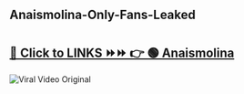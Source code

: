 
 ## Anaismolina-Only-Fans-Leaked

# <h2><a href="https://clipsfans.com/Anaismolina&ref=git">🔗 Click to LINKS ⏩⏩ 👉 🟢 Anaismolina </a></h2>

<a href="https://clipsfans.com/Anaismolina&ref=git" rel="nofollow" data-target="animated-image.originalLink"><img src="https://i.ibb.co.com/xMMVF88/686577567.gif" alt="Viral Video Original" style="max-width: 100%; display: inline-block;" data-target="animated-image.originalImage"></a>
